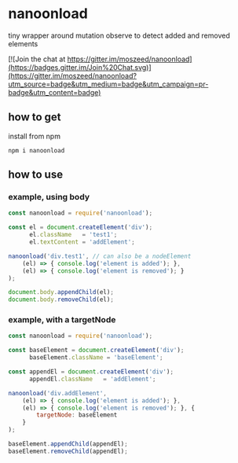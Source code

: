# nanoonload
tiny wrapper around mutation observe to detect added and removed elements


[![Join the chat at https://gitter.im/moszeed/nanoonload](https://badges.gitter.im/Join%20Chat.svg)](https://gitter.im/moszeed/nanoonload?utm_source=badge&utm_medium=badge&utm_campaign=pr-badge&utm_content=badge)

## how to get
install from npm

    npm i nanoonload

## how to use

### example, using body

```javascript
const nanoonload = require('nanoonload');

const el = document.createElement('div');
      el.className   = 'test1';
      el.textContent = 'addElement';

nanoonload('div.test1', // can also be a nodeElement
    (el) => { console.log('element is added'); },
    (el) => { console.log('element is removed'); }
);

document.body.appendChild(el);
document.body.removeChild(el);
```

### example, with a targetNode

```javascript
const nanoonload = require('nanoonload');

const baseElement = document.createElement('div');
      baseElement.className = 'baseElement';

const appendEl = document.createElement('div');
      appendEl.className   = 'addElement';

nanoonload('div.addElement',
    (el) => { console.log('element is added'); },
    (el) => { console.log('element is removed'); }, {
        targetNode: baseElement
    }
);

baseElement.appendChild(appendEl);
baseElement.removeChild(appendEl);
```
